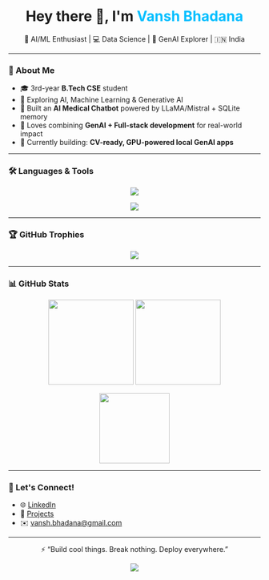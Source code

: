 <h1 align="center">Hey there 👋, I'm <span style="color:#00BFFF">Vansh Bhadana</span></h1>
<p align="center">
  🧠 AI/ML Enthusiast | 💻 Data Science | 🤖 GenAI Explorer | 🇮🇳 India
</p>

---

### 🧠 About Me

- 🎓 3rd-year **B.Tech CSE** student
- 🔬 Exploring AI, Machine Learning & Generative AI
- 🤖 Built an **AI Medical Chatbot** powered by LLaMA/Mistral + SQLite memory
- 🧩 Loves combining **GenAI + Full-stack development** for real-world impact
- 🚀 Currently building: **CV-ready, GPU-powered local GenAI apps**

---

### 🛠️ Languages & Tools

<p align="center">
  <img src="https://skillicons.dev/icons?i=python,cpp,html,css,js,flask,sqlite,git,github,vscode" />
</p>
<p align="center">
  <img src="https://skillicons.dev/icons?i=tensorflow,pytorch,numpy,pandas,linux,opencv" />
</p>

---

### 🏆 GitHub Trophies

<p align="center">
  <img src="https://github-profile-trophy.vercel.app/?username=VANSH-BHADANA&theme=radical&row=1&column=7" />
</p>

---

### 📊 GitHub Stats

<p align="center">
  <img src="https://github-readme-stats.vercel.app/api?username=VANSH-BHADANA&show_icons=true&theme=radical" height="170" />
  <img src="https://github-readme-streak-stats.herokuapp.com/?user=VANSH-BHADANA&theme=radical" height="170" />
</p>
<p align="center">
  <img src="https://github-readme-stats.vercel.app/api/top-langs/?username=VANSH-BHADANA&layout=compact&theme=radical" height="140"/>
</p>

---

### 🤝 Let's Connect!

- 🌐 [LinkedIn]([https://www.linkedin.com/in/vansh-bhadana/])  
- 📂 [Projects](https://github.com/VANSH-BHADANA)
- ✉️ vansh.bhadana@gmail.com

---

<p align="center">
  ⚡ “Build cool things. Break nothing. Deploy everywhere.”  
</p>
<p align="center">
  <img src="https://readme-typing-svg.demolab.com/?lines=Data+Science;Full-stack+GenAI+Developer;Open-source+Contributor;Loves+AI,+Code+and+Pizza&center=true&width=500&height=45">
</p>
